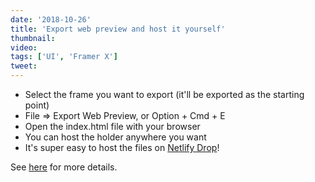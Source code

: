 ```yaml
---
date: '2018-10-26'
title: 'Export web preview and host it yourself'
thumbnail:
video:
tags: ['UI', 'Framer X']
tweet:
---
```


- Select the frame you want to export (it'll be exported as the starting point)
- File => Export Web Preview, or Option + Cmd + E
- Open the index.html file with your browser
- You can host the holder anywhere you want
- It's super easy to host the files on [Netlify Drop](https://app.netlify.com/drop)!

See [here](https://framer.com/docs/export-web-preview) for more details.

